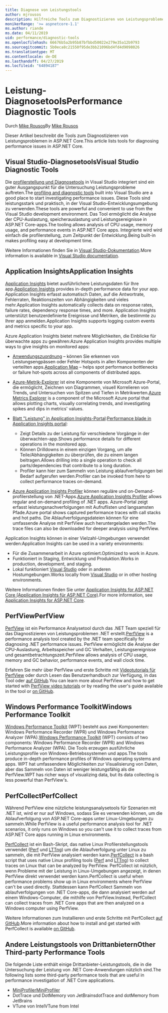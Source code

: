 ```yaml
---
title: Diagnose von Leistungstools
author: mjrousos
description: Hilfreiche Tools zum Diagnostizieren von Leistungsproblemen in ASP.NET Core-apps.
monikerRange: '>= aspnetcore-1.1'
ms.author: riande
ms.date: 04/11/2019
uid: performance/diagnostic-tools
ms.openlocfilehash: 66676b5a2b95b87bfbbd50022e279e35a12b9793
ms.sourcegitcommit: 5b0eca8c21550f95de3bb21096bd4fd4d9098026
ms.translationtype: MT
ms.contentlocale: de-DE
ms.lasthandoff: 04/27/2019
ms.locfileid: "64894187"
---
```

# <a name="performance-diagnostic-tools"></a><span data-ttu-id="42da3-103">Leistung-Diagnosetools</span><span class="sxs-lookup"><span data-stu-id="42da3-103">Performance Diagnostic Tools</span></span>

<span data-ttu-id="42da3-104">Durch [Mike Rousos](https://github.com/mjrousos)</span><span class="sxs-lookup"><span data-stu-id="42da3-104">By [Mike Rousos](https://github.com/mjrousos)</span></span>

<span data-ttu-id="42da3-105">Dieser Artikel beschreibt die Tools zum Diagnostizieren von Leistungsproblemen in ASP.NET Core.</span><span class="sxs-lookup"><span data-stu-id="42da3-105">This article lists tools for diagnosing performance issues in ASP.NET Core.</span></span>

## <a name="visual-studio-diagnostic-tools"></a><span data-ttu-id="42da3-106">Visual Studio-Diagnosetools</span><span class="sxs-lookup"><span data-stu-id="42da3-106">Visual Studio Diagnostic Tools</span></span>

<span data-ttu-id="42da3-107">Die [profilerstellung und Diagnosetools](/visualstudio/profiling) in Visual Studio integriert sind ein guter Ausgangspunkt für die Untersuchung Leistungsprobleme auftreten.</span><span class="sxs-lookup"><span data-stu-id="42da3-107">The [profiling and diagnostic tools](/visualstudio/profiling) built into Visual Studio are a good place to start investigating performance issues.</span></span> <span data-ttu-id="42da3-108">Diese Tools sind leistungsstark und praktisch, in der Visual Studio-Entwicklungsumgebung zu verwenden.</span><span class="sxs-lookup"><span data-stu-id="42da3-108">These tools are powerful and convenient to use from the Visual Studio development environment.</span></span> <span data-ttu-id="42da3-109">Das Tool ermöglicht die Analyse der CPU-Auslastung, speicherauslastung und Leistungsereignisse in ASP.NET Core-apps.</span><span class="sxs-lookup"><span data-stu-id="42da3-109">The tooling allows analysis of CPU usage, memory usage, and performance events in ASP.NET Core apps.</span></span> <span data-ttu-id="42da3-110">Integrierte wird wird einfach die profilerstellung, zum Zeitpunkt der Entwicklung.</span><span class="sxs-lookup"><span data-stu-id="42da3-110">Being built-in makes profiling easy at development time.</span></span>

<span data-ttu-id="42da3-111">Weitere Informationen finden Sie in [Visual Studio-Dokumentation](/visualstudio/profiling/profiling-overview).</span><span class="sxs-lookup"><span data-stu-id="42da3-111">More information is available in [Visual Studio documentation](/visualstudio/profiling/profiling-overview).</span></span>

## <a name="application-insights"></a><span data-ttu-id="42da3-112">Application Insights</span><span class="sxs-lookup"><span data-stu-id="42da3-112">Application Insights</span></span>

<span data-ttu-id="42da3-113">[Application Insights](/azure/application-insights/app-insights-overview) bietet ausführlichere Leistungsdaten für Ihre app.</span><span class="sxs-lookup"><span data-stu-id="42da3-113">[Application Insights](/azure/application-insights/app-insights-overview) provides in-depth performance data for your app.</span></span> <span data-ttu-id="42da3-114">Application Insights erfasst automatisch Daten, auf die Antwortrate, Fehlerraten, Reaktionszeiten von Abhängigkeiten und vieles mehr.</span><span class="sxs-lookup"><span data-stu-id="42da3-114">Application Insights automatically collects data on response rates, failure rates, dependency response times, and more.</span></span> <span data-ttu-id="42da3-115">Application Insights unterstützt benutzerdefinierte Ereignisse und Metriken, die bestimmte zu Ihrer app anmelden.</span><span class="sxs-lookup"><span data-stu-id="42da3-115">Application Insights supports logging custom events and metrics specific to your app.</span></span>

<span data-ttu-id="42da3-116">Azure Application Insights bietet mehrere Möglichkeiten, die Einblicke für überwachte apps zu gewähren:</span><span class="sxs-lookup"><span data-stu-id="42da3-116">Azure Application Insights provides multiple ways to give insights on monitored apps:</span></span>

- <span data-ttu-id="42da3-117">[Anwendungszuordnung](/azure/application-insights/app-insights-app-map) – können Sie erkennen von Leistungsengpässen oder Fehler Hotspots in allen Komponenten der verteilten apps.</span><span class="sxs-lookup"><span data-stu-id="42da3-117">[Application Map](/azure/application-insights/app-insights-app-map) – helps spot performance bottlenecks or failure hot-spots across all components of distributed apps.</span></span>
- <span data-ttu-id="42da3-118">[Azure-Metrik-Explorer](/azure/azure-monitor/platform/metrics-getting-started) ist eine Komponente von Microsoft Azure-Portal, die ermöglicht, Zeichnen von Diagrammen, visuell Korrelieren von Trends, und Untersuchen von Spitzen und Tiefen in Metrikwerten.</span><span class="sxs-lookup"><span data-stu-id="42da3-118">[Azure Metrics Explorer](/azure/azure-monitor/platform/metrics-getting-started) is a component of the Microsoft Azure portal that allows plotting charts, visually correlating trends, and investigating spikes and dips in metrics' values.</span></span>
- <span data-ttu-id="42da3-119">[Blatt "Leistung" in Application Insights-Portal](/azure/application-insights/app-insights-tutorial-performance):</span><span class="sxs-lookup"><span data-stu-id="42da3-119">[Performance blade in Application Insights portal](/azure/application-insights/app-insights-tutorial-performance):</span></span>

  - <span data-ttu-id="42da3-120">Zeigt Details zu der Leistung für verschiedene Vorgänge in der überwachten-app.</span><span class="sxs-lookup"><span data-stu-id="42da3-120">Shows performance details for different operations in the monitored app.</span></span>
  - <span data-ttu-id="42da3-121">Können Drilldowns in einem einzigen Vorgang, um alle Teile/Abhängigkeiten zu überprüfen, die zu einem langen beitragen.</span><span class="sxs-lookup"><span data-stu-id="42da3-121">Allows drilling into a single operation to check all parts/dependencies that contribute to a long duration.</span></span>
  - <span data-ttu-id="42da3-122">Profiler kann hier zum Sammeln von Leistung ablaufverfolgungen bei Bedarf aufgerufen werden.</span><span class="sxs-lookup"><span data-stu-id="42da3-122">Profiler can be invoked from here to collect performance traces on-demand.</span></span>

- <span data-ttu-id="42da3-123">[Azure Application Insights Profiler](/azure/azure-monitor/app/profiler) können reguläre und on-Demand-profilerstellung von .NET-Apps.</span><span class="sxs-lookup"><span data-stu-id="42da3-123">[Azure Application Insights Profiler](/azure/azure-monitor/app/profiler) allows regular and on-demand profiling of .NET apps.</span></span>  <span data-ttu-id="42da3-124">Azure-Portal zeigt erfasst leistungsnachverfolgungen mit Aufruflisten und langsamsten Pfade.</span><span class="sxs-lookup"><span data-stu-id="42da3-124">Azure portal shows captured performance traces with call stacks and hot paths.</span></span> <span data-ttu-id="42da3-125">Die Ablaufverfolgungsdateien können für eine umfassende Analyse mit PerfView auch heruntergeladen werden.</span><span class="sxs-lookup"><span data-stu-id="42da3-125">The trace files can also be downloaded for deeper analysis using PerfView.</span></span>

<span data-ttu-id="42da3-126">Application Insights können in einer Vielzahl-Umgebungen verwendet werden:</span><span class="sxs-lookup"><span data-stu-id="42da3-126">Application Insights can be used in a variety environments:</span></span>

- <span data-ttu-id="42da3-127">Für die Zusammenarbeit in Azure optimiert.</span><span class="sxs-lookup"><span data-stu-id="42da3-127">Optimized to work in Azure.</span></span>
- <span data-ttu-id="42da3-128">Funktioniert in Staging, Entwicklung und Produktion.</span><span class="sxs-lookup"><span data-stu-id="42da3-128">Works in production, development, and staging.</span></span>
- <span data-ttu-id="42da3-129">Lokal funktioniert [Visual Studio](/azure/application-insights/app-insights-visual-studio) oder in anderen Hostumgebungen.</span><span class="sxs-lookup"><span data-stu-id="42da3-129">Works locally from [Visual Studio](/azure/application-insights/app-insights-visual-studio) or in other hosting environments.</span></span>

<span data-ttu-id="42da3-130">Weitere Informationen finden Sie unter [Application Insights for ASP.NET Core (Application Insights für ASP.NET Core)](/azure/application-insights/app-insights-asp-net-core).</span><span class="sxs-lookup"><span data-stu-id="42da3-130">For more information, see [Application Insights for ASP.NET Core](/azure/application-insights/app-insights-asp-net-core).</span></span>

## <a name="perfview"></a><span data-ttu-id="42da3-131">PerfView</span><span class="sxs-lookup"><span data-stu-id="42da3-131">PerfView</span></span>

<span data-ttu-id="42da3-132">[PerfView](https://github.com/Microsoft/perfview) ist ein Performance Analysetool durch das .NET Team speziell für das Diagnostizieren von Leistungsproblemen .NET erstellt.</span><span class="sxs-lookup"><span data-stu-id="42da3-132">[PerfView](https://github.com/Microsoft/perfview) is a performance analysis tool created by the .NET team specifically for diagnosing .NET performance issues.</span></span> <span data-ttu-id="42da3-133">PerfView ermöglicht die Analyse der CPU-Auslastung, Arbeitsspeicher und GC Verhalten, Leistungsereignisse und gesamtbetrachtungszeit.</span><span class="sxs-lookup"><span data-stu-id="42da3-133">PerfView allows analysis of CPU usage, memory and GC behavior, performance events, and wall clock time.</span></span>

<span data-ttu-id="42da3-134">Erfahren Sie mehr über PerfView und erste Schritte mit [Videotutorials für PerfView](http://channel9.msdn.com/Series/PerfView-Tutorial) oder durch Lesen das Benutzerhandbuch zur Verfügung, in das Tool oder [auf GitHub](https://github.com/Microsoft/perfview).</span><span class="sxs-lookup"><span data-stu-id="42da3-134">You can learn more about PerfView and how to get started with [PerfView video tutorials](http://channel9.msdn.com/Series/PerfView-Tutorial) or by reading the user's guide available in the tool or [on GitHub](https://github.com/Microsoft/perfview).</span></span>

## <a name="windows-performance-toolkit"></a><span data-ttu-id="42da3-135">Windows Performance Toolkit</span><span class="sxs-lookup"><span data-stu-id="42da3-135">Windows Performance Toolkit</span></span>

<span data-ttu-id="42da3-136">[Windows Performance Toolkit](/windows-hardware/test/wpt/) (WPT) besteht aus zwei Komponenten: Windows Performance Recorder (WPR) und Windows Performance Analyzer (WPA).</span><span class="sxs-lookup"><span data-stu-id="42da3-136">[Windows Performance Toolkit](/windows-hardware/test/wpt/) (WPT) consists of two components: Windows Performance Recorder (WPR) and Windows Performance Analyzer (WPA).</span></span> <span data-ttu-id="42da3-137">Die Tools erzeugen ausführliche Leistungsprofile von Windows-Betriebssystemen und apps.</span><span class="sxs-lookup"><span data-stu-id="42da3-137">The tools produce in-depth performance profiles of Windows operating systems and apps.</span></span> <span data-ttu-id="42da3-138">WPT hat umfassendere Möglichkeiten zur Visualisierung von Daten, aber das Sammeln von Daten ist weniger leistungsfähig als die PerfView.</span><span class="sxs-lookup"><span data-stu-id="42da3-138">WPT has richer ways of visualizing data, but its data collecting is less powerful than PerfView's.</span></span>

## <a name="perfcollect"></a><span data-ttu-id="42da3-139">PerfCollect</span><span class="sxs-lookup"><span data-stu-id="42da3-139">PerfCollect</span></span>

<span data-ttu-id="42da3-140">Während PerfView eine nützliche leistungsanalysetools für Szenarien mit .NET ist, wird er nur auf Windows, sodass Sie es verwenden können, um die Ablaufverfolgung von ASP.NET Core-apps unter Linux-Umgebungen zu sammeln.</span><span class="sxs-lookup"><span data-stu-id="42da3-140">While PerfView is a useful performance analysis tool for .NET scenarios, it only runs on Windows so you can't use it to collect traces from ASP.NET Core apps running in Linux environments.</span></span>

<span data-ttu-id="42da3-141">[PerfCollect](https://github.com/dotnet/coreclr/blob/master/Documentation/project-docs/linux-performance-tracing.md) ist ein Bash-Skript, das native Linux Profilerstellungstools verwendet ([Perf](https://perf.wiki.kernel.org/index.php/Main_Page) und [LTTng](https://lttng.org/)) um die Ablaufverfolgung unter Linux zu sammeln, die mit PerfView analysiert werden kann.</span><span class="sxs-lookup"><span data-stu-id="42da3-141">[PerfCollect](https://github.com/dotnet/coreclr/blob/master/Documentation/project-docs/linux-performance-tracing.md) is a bash script that uses native Linux profiling tools ([Perf](https://perf.wiki.kernel.org/index.php/Main_Page) and [LTTng](https://lttng.org/)) to collect traces on Linux that can be analyzed by PerfView.</span></span> <span data-ttu-id="42da3-142">PerfCollect ist nützlich, wenn Probleme mit der Leistung in Linux-Umgebungen angezeigt, in denen PerfView direkt verwendet werden kann.</span><span class="sxs-lookup"><span data-stu-id="42da3-142">PerfCollect is useful when performance problems show up in Linux environments where PerfView can't be used directly.</span></span> <span data-ttu-id="42da3-143">Stattdessen kann PerfCollect Sammeln von ablaufverfolgungen von .NET Core-apps, die dann analysiert werden auf einem Windows-Computer, die mithilfe von PerfView.</span><span class="sxs-lookup"><span data-stu-id="42da3-143">Instead, PerfCollect can collect traces from .NET Core apps that are then analyzed on a Windows computer using PerfView.</span></span>

<span data-ttu-id="42da3-144">Weitere Informationen zum Installieren und erste Schritte mit PerfCollect [auf GitHub](https://github.com/dotnet/coreclr/blob/master/Documentation/project-docs/linux-performance-tracing.md).</span><span class="sxs-lookup"><span data-stu-id="42da3-144">More information about how to install and get started with PerfCollect is available [on GitHub](https://github.com/dotnet/coreclr/blob/master/Documentation/project-docs/linux-performance-tracing.md).</span></span>

## <a name="other-third-party-performance-tools"></a><span data-ttu-id="42da3-145">Andere Leistungstools von Drittanbietern</span><span class="sxs-lookup"><span data-stu-id="42da3-145">Other Third-party Performance Tools</span></span>

<span data-ttu-id="42da3-146">Die folgende Liste enthält einige Drittanbieter-Leistungstools, die in die Untersuchung der Leistung von .NET Core-Anwendungen nützlich sind.</span><span class="sxs-lookup"><span data-stu-id="42da3-146">The following lists some third-party performance tools that are useful in performance investigation of .NET Core applications.</span></span>

- [<span data-ttu-id="42da3-147">MiniProfiler</span><span class="sxs-lookup"><span data-stu-id="42da3-147">MiniProfiler</span></span>](https://miniprofiler.com/)
- <span data-ttu-id="42da3-148">DotTrace und DotMemory von JetBrains</span><span class="sxs-lookup"><span data-stu-id="42da3-148">dotTrace and dotMemory from JetBrains</span></span>
- <span data-ttu-id="42da3-149">VTune von Intel</span><span class="sxs-lookup"><span data-stu-id="42da3-149">VTune from Intel</span></span>
